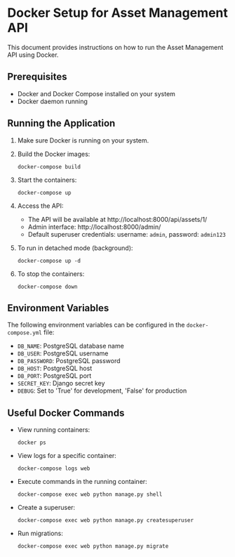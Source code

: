 # Docker Setup for Asset Management API

This document provides instructions on how to run the Asset Management API using Docker.

## Prerequisites

- Docker and Docker Compose installed on your system
- Docker daemon running

## Running the Application

1. Make sure Docker is running on your system.

2. Build the Docker images:
   ```
   docker-compose build
   ```

3. Start the containers:
   ```
   docker-compose up
   ```

4. Access the API:
   - The API will be available at http://localhost:8000/api/assets/1/
   - Admin interface: http://localhost:8000/admin/
   - Default superuser credentials: username: `admin`, password: `admin123`

5. To run in detached mode (background):
   ```
   docker-compose up -d
   ```

6. To stop the containers:
   ```
   docker-compose down
   ```

## Environment Variables

The following environment variables can be configured in the `docker-compose.yml` file:

- `DB_NAME`: PostgreSQL database name
- `DB_USER`: PostgreSQL username
- `DB_PASSWORD`: PostgreSQL password
- `DB_HOST`: PostgreSQL host
- `DB_PORT`: PostgreSQL port
- `SECRET_KEY`: Django secret key
- `DEBUG`: Set to 'True' for development, 'False' for production

## Useful Docker Commands

- View running containers:
  ```
  docker ps
  ```

- View logs for a specific container:
  ```
  docker-compose logs web
  ```

- Execute commands in the running container:
  ```
  docker-compose exec web python manage.py shell
  ```

- Create a superuser:
  ```
  docker-compose exec web python manage.py createsuperuser
  ```

- Run migrations:
  ```
  docker-compose exec web python manage.py migrate
  ```
